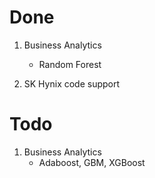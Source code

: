 # Done

1. Business Analytics
    - Random Forest

2. SK Hynix code support

# Todo

1. Business Analytics
    - Adaboost, GBM, XGBoost
